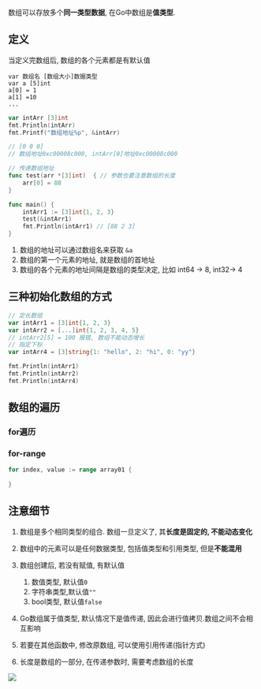 数组可以存放多个**同一类型数据**, 在Go中数组是**值类型**.

## 定义

当定义完数组后, 数组的各个元素都是有默认值

```
var 数组名 [数组大小]数据类型
var a [5]int
a[0] = 1
a[1] =10
...
```

```go
var intArr [3]int
fmt.Println(intArr)
fmt.Printf("数组地址%p", &intArr)

// [0 0 0]
// 数组地址0xc00008c000, intArr[0]地址0xc00008c000
```
```go
// 传递数组地址
func test(arr *[3]int)  { // 参数也要注意数组的长度
	arr[0] = 88
}

func main() {
	intArr1 := [3]int{1, 2, 3}
	test(&intArr1)
	fmt.Println(intArr1) // [88 2 3]
}
```


1. 数组的地址可以通过数组名来获取 `&a`
2. 数组的第一个元素的地址, 就是数组的首地址
3. 数组的各个元素的地址间隔是数组的类型决定, 比如 int64 -> 8,  int32-> 4

## 三种初始化数组的方式

```go
// 定长数组
var intArr1 = [3]int{1, 2, 3}
var intArr2 = [...]int{1, 2, 3, 4, 5}
// intArr2[5] = 100 报错, 数组不能动态增长
// 指定下标
var intArr4 = [3]string{1: "hello", 2: "hi", 0: "yy"}

fmt.Println(intArr1)
fmt.Println(intArr2)
fmt.Println(intArr4)
```

## 数组的遍历

### for遍历

### for-range

```go
for index, value := range array01 {
  
}
```

## 注意细节

1. 数组是多个相同类型的组合. 数组一旦定义了, 其**长度是固定的, 不能动态变化**

2. 数组中的元素可以是任何数据类型, 包括值类型和引用类型, 但是**不能混用**
3. 数组创建后, 若没有赋值, 有默认值
   1. 数值类型, 默认值`0`
   2. 字符串类型,默认值`""`
   3. bool类型, 默认值`false`
4. Go数组属于值类型, 默认情况下是值传递, 因此会进行值拷贝.数组之间不会相互影响
5. 若要在其他函数中, 修改原数组, 可以使用引用传递(指针方式)
6. 长度是数组的一部分, 在传递参数时, 需要考虑数组的长度

![](https://ws1.sinaimg.cn/large/006tNc79ly1g20t94mebcj30ud0bp77l.jpg)

























